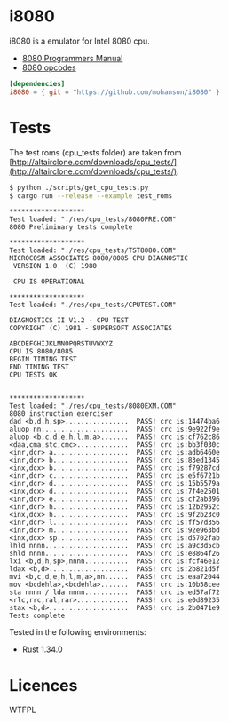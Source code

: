 # i8080

i8080 is a emulator for Intel 8080 cpu.

- [8080 Programmers Manual](http://altairclone.com/downloads/manuals/8080%20Programmers%20Manual.pdf)
- [8080 opcodes](http://pastraiser.com/cpu/i8080/i8080_opcodes.html)

```toml
[dependencies]
i8080 = { git = "https://github.com/mohanson/i8080" }
```

# Tests

The test roms (cpu_tests folder) are taken from [http://altairclone.com/downloads/cpu_tests/](http://altairclone.com/downloads/cpu_tests/).

```sh
$ python ./scripts/get_cpu_tests.py
$ cargo run --release --example test_roms
```

```text
*******************
Test loaded: "./res/cpu_tests/8080PRE.COM"
8080 Preliminary tests complete

*******************
Test loaded: "./res/cpu_tests/TST8080.COM"
MICROCOSM ASSOCIATES 8080/8085 CPU DIAGNOSTIC
 VERSION 1.0  (C) 1980

 CPU IS OPERATIONAL

*******************
Test loaded: "./res/cpu_tests/CPUTEST.COM"

DIAGNOSTICS II V1.2 - CPU TEST
COPYRIGHT (C) 1981 - SUPERSOFT ASSOCIATES

ABCDEFGHIJKLMNOPQRSTUVWXYZ
CPU IS 8080/8085
BEGIN TIMING TEST
END TIMING TEST
CPU TESTS OK


*******************
Test loaded: "./res/cpu_tests/8080EXM.COM"
8080 instruction exerciser
dad <b,d,h,sp>................  PASS! crc is:14474ba6
aluop nn......................  PASS! crc is:9e922f9e
aluop <b,c,d,e,h,l,m,a>.......  PASS! crc is:cf762c86
<daa,cma,stc,cmc>.............  PASS! crc is:bb3f030c
<inr,dcr> a...................  PASS! crc is:adb6460e
<inr,dcr> b...................  PASS! crc is:83ed1345
<inx,dcx> b...................  PASS! crc is:f79287cd
<inr,dcr> c...................  PASS! crc is:e5f6721b
<inr,dcr> d...................  PASS! crc is:15b5579a
<inx,dcx> d...................  PASS! crc is:7f4e2501
<inr,dcr> e...................  PASS! crc is:cf2ab396
<inr,dcr> h...................  PASS! crc is:12b2952c
<inx,dcx> h...................  PASS! crc is:9f2b23c0
<inr,dcr> l...................  PASS! crc is:ff57d356
<inr,dcr> m...................  PASS! crc is:92e963bd
<inx,dcx> sp..................  PASS! crc is:d5702fab
lhld nnnn.....................  PASS! crc is:a9c3d5cb
shld nnnn.....................  PASS! crc is:e8864f26
lxi <b,d,h,sp>,nnnn...........  PASS! crc is:fcf46e12
ldax <b,d>....................  PASS! crc is:2b821d5f
mvi <b,c,d,e,h,l,m,a>,nn......  PASS! crc is:eaa72044
mov <bcdehla>,<bcdehla>.......  PASS! crc is:10b58cee
sta nnnn / lda nnnn...........  PASS! crc is:ed57af72
<rlc,rrc,ral,rar>.............  PASS! crc is:e0d89235
stax <b,d>....................  PASS! crc is:2b0471e9
Tests complete
```

Tested in the following environments:

- Rust 1.34.0

# Licences

WTFPL
